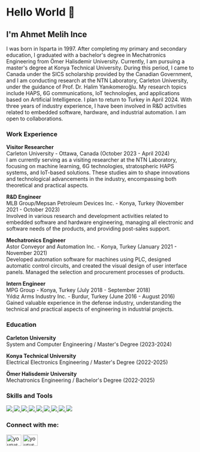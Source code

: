 # Hello World 👋

## I'm Ahmet Melih Ince

I was born in Isparta in 1997. After completing my primary and secondary education, I graduated with a bachelor's degree in Mechatronics Engineering from Ömer Halisdemir University. Currently, I am pursuing a master's degree at Konya Technical University. During this period, I came to Canada under the SICS scholarship provided by the Canadian Government, and I am conducting research at the NTN Laboratory, Carleton University, under the guidance of Prof. Dr. Halim Yanıkomeroğlu. My research topics include HAPS, 6G communications, IoT technologies, and applications based on Artificial Intelligence. I plan to return to Turkey in April 2024. With three years of industry experience, I have been involved in R&D activities related to embedded software, hardware, and industrial automation. I am open to collaborations.

### Work Experience

**Visitor Researcher**  
Carleton University - Ottawa, Canada (October 2023 - April 2024)  
I am currently serving as a visiting researcher at the NTN Laboratory, focusing on machine learning, 6G technologies, stratospheric HAPS systems, and IoT-based solutions. These studies aim to shape innovations and technological advancements in the industry, encompassing both theoretical and practical aspects.

**R&D Engineer**  
MLB Group/Mepsan Petroleum Devices Inc. - Konya, Turkey (November 2021 - October 2023)  
Involved in various research and development activities related to embedded software and hardware engineering, managing all electronic and software needs of the products, and providing post-sales support.

**Mechatronics Engineer**  
Astor Conveyor and Automation Inc. - Konya, Turkey (January 2021 - November 2021)  
Developed automation software for machines using PLC, designed automatic control circuits, and created the visual design of user interface panels. Managed the selection and procurement processes of products.

**Intern Engineer**  
MPG Group - Konya, Turkey (July 2018 - September 2018)  
Yıldız Arms Industry Inc. - Burdur, Turkey (June 2016 - August 2016)  
Gained valuable experience in the defense industry, understanding the technical and practical aspects of engineering in industrial projects.

### Education

**Carleton University**  
System and Computer Engineering / Master's Degree (2023-2024)

**Konya Technical University**  
Electrical Electronics Engineering / Master's Degree (2022-2025)

**Ömer Halisdemir University**  
Mechatronics Engineering / Bachelor's Degree (2022-2025)

### Skills and Tools
<p align="left"> 
  <a href="https://www.cprogramming.com/" target="_blank"> <img src="https://img.icons8.com/color/48/000000/c-programming.png"/> </a> 
  <a href="https://www.w3schools.com/cpp/" target="_blank"> <img src="https://img.icons8.com/color/48/000000/c-plus-plus-logo.png"/> </a> 
  <a href="https://www.java.com" target="_blank"> <img src="https://img.icons8.com/color/48/000000/java-coffee-cup-logo.png"/> </a> 
  <a href="https://developer.mozilla.org/en-US/docs/Web/JavaScript" target="_blank"> <img src="https://img.icons8.com/color/48/000000/javascript.png"/> </a> 
  <a href="https://www.python.org" target="_blank"> <img src="https://img.icons8.com/color/48/000000/python.png"/> </a> 
  <a href="https://www.linux.org/" target="_blank"> <img src="https://img.icons8.com/color/48/000000/linux.png"/> </a> 
  <a href="https://www.mathworks.com/products/matlab.html" target="_blank"> <img src="https://img.icons8.com/color/48/000000/matlab.png"/> </a>
  <a href="https://www.keil.com/" target="_blank"> <img src="https://img.icons8.com/color/48/000000/keil.png"/> </a>
  <a href="https://www.altium.com/" target="_blank"> <img src="https://img.icons8.com/color/48/000000/altium-designer.png"/> </a>
</p>

### Connect with me:
<p align="left">
  <a href="https://linkedin.com/in/melihnc" target="blank"><img align="center" src="https://cdn.jsdelivr.net/npm/simple-icons@v3/icons/linkedin.svg" alt="yourusername" height="30" width="40" /></a>
  <a href="https://medium.com/@melihince" target="blank"><img align="center" src="https://cdn.jsdelivr.net/npm/simple-icons@v3/icons/medium.svg" alt="yourusername" height="30" width="40" /></a>
</p>
